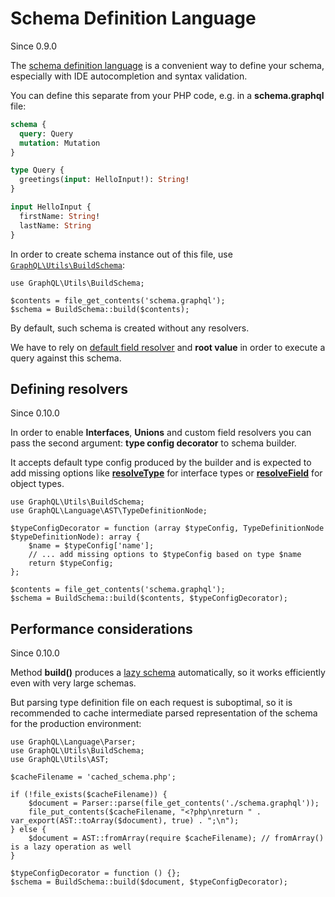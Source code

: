 # Schema Definition Language

Since 0.9.0

The [schema definition language](https://graphql.org/learn/schema/#type-language) is a convenient way to define your schema,
especially with IDE autocompletion and syntax validation.

You can define this separate from your PHP code, e.g. in a **schema.graphql** file:

```graphql
schema {
  query: Query
  mutation: Mutation
}

type Query {
  greetings(input: HelloInput!): String!
}

input HelloInput {
  firstName: String!
  lastName: String
}
```

In order to create schema instance out of this file, use
[`GraphQL\Utils\BuildSchema`](class-reference.md#graphqlutilsbuildschema):

```php-inline
use GraphQL\Utils\BuildSchema;

$contents = file_get_contents('schema.graphql');
$schema = BuildSchema::build($contents);
```

By default, such schema is created without any resolvers.

We have to rely on [default field resolver](data-fetching.md#default-field-resolver) and **root value** in
order to execute a query against this schema.

## Defining resolvers

Since 0.10.0

In order to enable **Interfaces**, **Unions** and custom field resolvers you can pass the second argument:
**type config decorator** to schema builder.

It accepts default type config produced by the builder and is expected to add missing options like
[**resolveType**](type-definitions/interfaces.md#configuration-options) for interface types or
[**resolveField**](type-definitions/object-types.md#configuration-options) for object types.

```php-inline
use GraphQL\Utils\BuildSchema;
use GraphQL\Language\AST\TypeDefinitionNode;

$typeConfigDecorator = function (array $typeConfig, TypeDefinitionNode $typeDefinitionNode): array {
    $name = $typeConfig['name'];
    // ... add missing options to $typeConfig based on type $name
    return $typeConfig;
};

$contents = file_get_contents('schema.graphql');
$schema = BuildSchema::build($contents, $typeConfigDecorator);
```

## Performance considerations

Since 0.10.0

Method **build()** produces a [lazy schema](schema-definition.md#lazy-loading-of-types)
automatically, so it works efficiently even with very large schemas.

But parsing type definition file on each request is suboptimal, so it is recommended to cache
intermediate parsed representation of the schema for the production environment:

```php-inline
use GraphQL\Language\Parser;
use GraphQL\Utils\BuildSchema;
use GraphQL\Utils\AST;

$cacheFilename = 'cached_schema.php';

if (!file_exists($cacheFilename)) {
    $document = Parser::parse(file_get_contents('./schema.graphql'));
    file_put_contents($cacheFilename, "<?php\nreturn " . var_export(AST::toArray($document), true) . ";\n");
} else {
    $document = AST::fromArray(require $cacheFilename); // fromArray() is a lazy operation as well
}

$typeConfigDecorator = function () {};
$schema = BuildSchema::build($document, $typeConfigDecorator);
```
